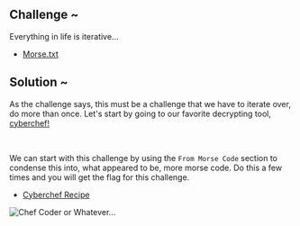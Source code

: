 ## Challenge ~
Everything in life is iterative...
<br>

- [Morse.txt](../Assets/Downloadable/morse.txt)


## Solution ~
As the challenge says, this must be a challenge that we have to iterate over, do more than once. Let's start by going to our favorite decrypting tool, <a href="https://gchq.github.io/CyberChef/">cyberchef!</a>

<br>

We can start with this challenge by using the `From Morse Code` section to condense this into, what appeared to be, more morse code. Do this a few times and you will get the flag for this challenge.

- <a href="https://gchq.github.io/CyberChef/#recipe=From_Morse_Code('Forward%20slash','Line%20feed')From_Morse_Code('Forward%20slash','Line%20feed')From_Morse_Code('Forward%20slash','Line%20feed')From_Morse_Code('Forward%20slash','Line%20feed')From_Morse_Code('Forward%20slash','Line%20feed')">Cyberchef Recipe</a>

<img src="" alt="Chef Coder or Whatever...">
